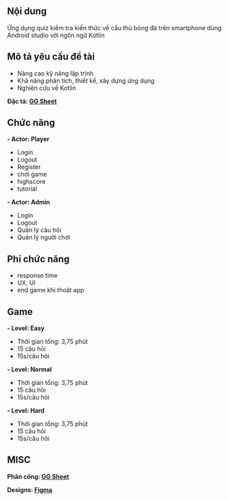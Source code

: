## Nội dung
  Ứng dụng quiz kiểm tra kiến thức về cầu thủ bóng đá trên smartphone dùng Android studio với ngôn ngữ Kotlin

## Mô tả yêu cầu đề tài
  - Nâng cao kỹ năng lập trình
  - Khả năng phân tích, thiết kế, xây dựng ứng dụng
  - Nghiên cứu về Kotlin

  **Đặc tả: [GG Sheet](https://docs.google.com/spreadsheets/d/139B-whnt_3KI01oaU-XaHniBHLzSsA9tgCndOezUHXI/edit?gid=1519169062#gid=1519169062)**
 
## Chức năng
  **- Actor: Player**
  + Login
  + Logout
  + Register
  + chơi game
  + highscore
  + tutorial

  **- Actor: Admin**
  + Login
  + Logout
  + Quản lý câu hỏi
  + Quản lý người chơi

## Phi chức năng
  - response time
  - UX, UI
  - end game khi thoát app

## Game
  **- Level: Easy**
  + Thời gian tổng: 3,75 phút
  + 15 câu hỏi
  + 15s/câu hỏi

  **- Level: Normal**
  + Thời gian tổng: 3,75 phút
  + 15 câu hỏi
  + 15s/câu hỏi

  **- Level: Hard**
  + Thời gian tổng: 3,75 phút
  + 15 câu hỏi
  + 15s/câu hỏi

## MISC

**Phân công: [GG Sheet](https://docs.google.com/spreadsheets/d/1xZyTCU7tTKTpaZq4cN3dFJPgSbY7rBiC0JSmneoM5Ec/edit?gid=0#gid=0)**

**Designs: [Figma](https://www.figma.com/design/48tWtdnXEUrCpnkCPOnIWP/%C4%90%E1%BB%93-%C3%A1n?node-id=0-1&node-type=canvas&t=BjWngMnSS6cuuTPW-0)**
